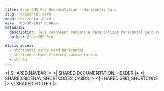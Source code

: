 ```yaml
---
title: Grav CMS Pro Documentation - Horizontal Card
slug: horizontal-card
menu: Horizontal Card
date: '03/30/2017 6:00am'
metadata:
  description: This component renders a Materializer horizontal card component
  author: Grav CMS Pro

dictionaries:
  - shortcodes.cards.card-horizontal
  - shortcodes.base-elements-documentation
  - shared
---
```


<| SHARED.NAVBAR |>
<| SHARED.DOCUMENTATION_HEADER |>
<| SHARED.SIDENAV_SHORTCODES_CARDS |>
<| SHARED.GRID_SHORTCODE |>
<| SHARED.FOOTER |>
